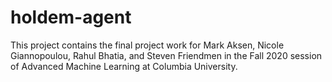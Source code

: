 # holdem-agent

This project contains the final project work for Mark Aksen, Nicole Giannopoulou, Rahul Bhatia, and Steven Friendmen in the Fall 2020 session of Advanced Machine Learning at Columbia University.
